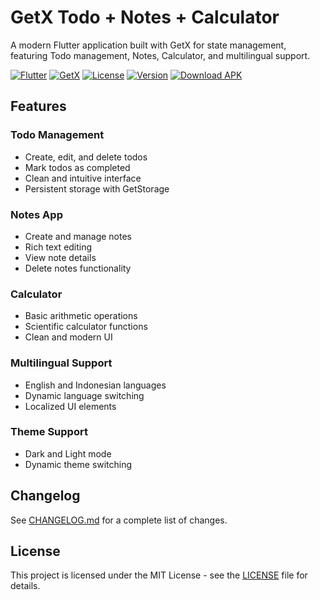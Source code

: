 # GetX Todo + Notes + Calculator

A modern Flutter application built with GetX for state management, featuring Todo management, Notes, Calculator, and multilingual support.

[![Flutter](https://img.shields.io/badge/Flutter-3.5.3-blue?style=for-the-badge&logo=flutter)](https://flutter.dev)
[![GetX](https://img.shields.io/badge/GetX-4.6.6-orange?style=for-the-badge)](https://pub.dev/packages/get)
[![License](https://img.shields.io/badge/License-MIT-green?style=for-the-badge)](LICENSE)
[![Version](https://img.shields.io/badge/Version-0.2.4-purple?style=for-the-badge)](CHANGELOG.md)
[![Download APK](https://img.shields.io/badge/Download-APK-brightgreen?style=for-the-badge&logo=android)](https://github.com/iyzidann/todo-app-flutter/releases/download/v0.2.4/app-release.apk)

## Features

### Todo Management
- Create, edit, and delete todos
- Mark todos as completed
- Clean and intuitive interface
- Persistent storage with GetStorage

### Notes App
- Create and manage notes
- Rich text editing
- View note details
- Delete notes functionality

### Calculator
- Basic arithmetic operations
- Scientific calculator functions
- Clean and modern UI

### Multilingual Support
- English and Indonesian languages
- Dynamic language switching
- Localized UI elements

### Theme Support
- Dark and Light mode
- Dynamic theme switching

## Changelog

See [CHANGELOG.md](CHANGELOG.md) for a complete list of changes.

## License

This project is licensed under the MIT License - see the [LICENSE](LICENSE) file for details.
